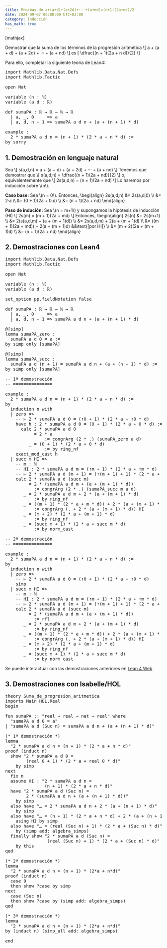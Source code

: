```yaml
---
title: Pruebas de a+(a+d)+(a+2d)+···+(a+nd)=(n+1)(2a+nd)/2
date: 2024-09-07 06:00:00 UTC+02:00
category: Inducción
has_math: true
---
```


[mathjax]

Demostrar que la suma de los términos de la progresión aritmética
\\[ a + (a + d) + (a + 2d) + ··· + (a + nd) \\]
es
[ \\dfrac{(n + 1)(2a + n d)}{2} \\]

Para ello, completar la siguiente teoría de Lean4:

<pre lang="lean">
import Mathlib.Data.Nat.Defs
import Mathlib.Tactic

open Nat

variable (n : ℕ)
variable (a d : ℝ)

def sumaPA : ℝ → ℝ → ℕ → ℝ
  | a, _, 0     => a
  | a, d, n + 1 => sumaPA a d n + (a + (n + 1) * d)

example :
  2 * sumaPA a d n = (n + 1) * (2 * a + n * d) :=
by sorry
</pre>
<!--more-->

<h2>1. Demostración en lenguaje natural</h2>

Sea
\\[ s(a,d,n) = a + (a + d) + (a + 2d) + ··· + (a + nd) \\]
Tenemos que demostrar que
\\[ s(a,d,n) = \\dfrac{(n + 1)(2a + nd)}{2} \\]
o, equivalentemente que
\\[ 2s(a,d,n) = (n + 1)(2a + nd) \\]
Lo haremos por inducción sobre \\(n\\).

**Caso base:** Sea \\(n = 0\\). Entonces,
\\begi{align}
   2s(a,d,n) &= 2s(a,d,0)         \\\\
             &= 2·a               \\\\
             &= (0 + 1)(2a + 0.d) \\\\
             &= (n + 1)(2a + nd)
\\end{align}

**Paso de indución:** Sea \\(n = m+1\\) y supongamos la hipótesis de inducción (HI)
\\[ 2s(m) = (m + 1)(2a + md) \\]
Entonces,
\\begin{align}
   2s(n) &= 2s(m+1)                              \\\\
         &= 2(s(a,d,m) + (a + (m + 1)d))         \\\\
         &= 2s(a,d,m) + 2(a + (m + 1)d)          \\\\
         &= ((m + 1)(2a + md)) + 2(a + (m + 1)d) &&\\text{[por HI]} \\\\
         &= (m + 2)(2a + (m + 1)d)               \\\\
         &= (n + 1)(2a + nd)
\\end{align}

<h2>2. Demostraciones con Lean4</h2>

<pre lang="lean">
import Mathlib.Data.Nat.Defs
import Mathlib.Tactic

open Nat

variable (n : ℕ)
variable (a d : ℝ)

set_option pp.fieldNotation false

def sumaPA : ℝ → ℝ → ℕ → ℝ
  | a, _, 0     => a
  | a, d, n + 1 => sumaPA a d n + (a + (n + 1) * d)

@[simp]
lemma sumaPA_zero :
  sumaPA a d 0 = a :=
by simp only [sumaPA]

@[simp]
lemma sumaPA_succ :
  sumaPA a d (n + 1) = sumaPA a d n + (a + (n + 1) * d) :=
by simp only [sumaPA]

-- 1ª demostración
-- ===============

example :
  2 * sumaPA a d n = (n + 1) * (2 * a + n * d) :=
by
  induction n with
  | zero =>
    -- ⊢ 2 * sumaPA a d 0 = (↑0 + 1) * (2 * a + ↑0 * d)
    have h : 2 * sumaPA a d 0 = (0 + 1) * (2 * a + 0 * d) :=
      calc 2 * sumaPA a d 0
           = 2 * a
               := congrArg (2 * .) (sumaPA_zero a d)
         _ = (0 + 1) * (2 * a + 0 * d)
               := by ring_nf
    exact_mod_cast h
  | succ m HI =>
    -- m : ℕ
    -- HI : 2 * sumaPA a d m = (↑m + 1) * (2 * a + ↑m * d)
    -- ⊢ 2 * sumaPA a d (m + 1) = (↑(m + 1) + 1) * (2 * a + ↑(m + 1) * d)
    calc 2 * sumaPA a d (succ m)
         = 2 * (sumaPA a d m + (a + (m + 1) * d))
           := congrArg (2 * .) (sumaPA_succ m a d)
       _ = 2 * sumaPA a d m + 2 * (a + (m + 1) * d)
           := by ring_nf
       _ = ((m + 1) * (2 * a + m * d)) + 2 * (a + (m + 1) * d)
           := congrArg (. + 2 * (a + (m + 1) * d)) HI
       _ = (m + 2) * (2 * a + (m + 1) * d)
           := by ring_nf
       _ = (succ m + 1) * (2 * a + succ m * d)
           := by norm_cast

-- 2ª demostración
-- ===============

example :
  2 * sumaPA a d n = (n + 1) * (2 * a + n * d) :=
by
  induction n with
  | zero =>
    -- ⊢ 2 * sumaPA a d 0 = (↑0 + 1) * (2 * a + ↑0 * d)
    simp
  | succ m HI =>
    -- m : ℕ
    -- HI : 2 * sumaPA a d m = (↑m + 1) * (2 * a + ↑m * d)
    -- ⊢ 2 * sumaPA a d (m + 1) = (↑(m + 1) + 1) * (2 * a + ↑(m + 1) * d)
    calc 2 * sumaPA a d (succ m)
         = 2 * (sumaPA a d m + (a + (m + 1) * d))
           := rfl
       _ = 2 * sumaPA a d m + 2 * (a + (m + 1) * d)
           := by ring_nf
       _ = ((m + 1) * (2 * a + m * d)) + 2 * (a + (m + 1) * d)
           := congrArg (. + 2 * (a + (m + 1) * d)) HI
       _ = (m + 2) * (2 * a + (m + 1) * d)
           := by ring_nf
       _ = (succ m + 1) * (2 * a + succ m * d)
           := by norm_cast
</pre>

Se puede interactuar con las demostraciones anteriores en [Lean 4 Web](https://live.lean-lang.org/#url=https://raw.githubusercontent.com/jaalonso/Calculemus2_es/main/src/Suma_de_progresion_aritmetica.lean).

<h2>3. Demostraciones con Isabelle/HOL</h2>

<pre lang="isar">
theory Suma_de_progresion_aritmetica
imports Main HOL.Real
begin

fun sumaPA :: "real ⇒ real ⇒ nat ⇒ real" where
  "sumaPA a d 0 = a"
| "sumaPA a d (Suc n) = sumaPA a d n + (a + (n + 1) * d)"

(* 1ª demostración *)
lemma
  "2 * sumaPA a d n = (n + 1) * (2 * a + n * d)"
proof (induct n)
  show "2 * sumaPA a d 0 =
        (real 0 + 1) * (2 * a + real 0 * d)"
    by simp
next
  fix n
  assume HI : "2 * sumaPA a d n =
               (n + 1) * (2 * a + n * d)"
  have "2 * sumaPA a d (Suc n) =
        2 * (sumaPA a d n + (a + (n + 1) * d))"
    by simp
  also have "… = 2 * sumaPA a d n + 2 * (a + (n + 1) * d)"
    by simp
  also have "… = (n + 1) * (2 * a + n * d) + 2 * (a + (n + 1) * d)"
    using HI by simp
  also have "… = (real (Suc n) + 1) * (2 * a + (Suc n) * d)"
    by (simp add: algebra_simps)
  finally show "2 * sumaPA a d (Suc n) =
                (real (Suc n) + 1) * (2 * a + (Suc n) * d)"
    by this
qed

(* 2ª demostración *)
lemma
  "2 * sumaPA a d n = (n + 1) * (2*a + n*d)"
proof (induct n)
  case 0
  then show ?case by simp
next
  case (Suc n)
  then show ?case by (simp add: algebra_simps)
qed

(* 3ª demostración *)
lemma
  "2 * sumaPA a d n = (n + 1) * (2*a + n*d)"
by (induct n) (simp_all add: algebra_simps)

end
</pre>
